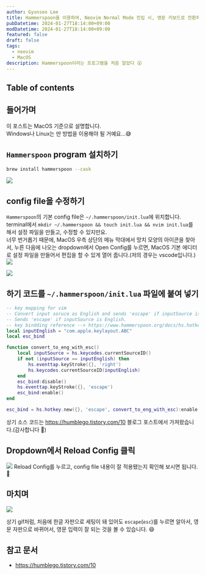```yaml
---
author: Gyunseo Lee
title: Hammerspoon을 이용하여, Neovim Normal Mode 진입 시, 영문 키보드로 전환하기
pubDatetime: 2024-01-27T18:14:00+09:00
modDatetime: 2024-01-27T18:14:00+09:00
featured: false
draft: false
tags:
  - neovim
  - MacOS
description: Hammerspoon이라는 프로그램을 처음 알았다 😮
---
```


## Table of contents

## 들어가며

이 포스트는 MacOS 기준으로 설명합니다.  
Windows나 Linux는 딴 방법을 이용해야 될 거예요...😅

## `Hammerspoon` program 설치하기

```zsh
brew install hammerspoon --cask
```

![](https://res.cloudinary.com/gyunseo-blog/image/upload/f_auto/v1706347258/image_cgvtys.png)

## config file을 수정하기

`Hammerspoon`의 기본 config file은 `~/.hammerspoon/init.lua`에 위치합니다.  
terminal에서 `mkdir ~/.hammerspoon && touch init.lua && nvim init.lua`를 해서 설정 파일을 만들고, 수정할 수 있지만요.  
너무 번거롭기 때문에, MacOS 우측 상단의 메뉴 막대에서 망치 모양의 아이콘을 찾아서, 누른 다음에 나오는 dropdown에서 Open Config를 누르면, MacOS 기본 에디터로 설정 파일을 만들어서 편집을 할 수 있게 열어 줍니다.(저의 경우는 vscode입니다.)
![](https://res.cloudinary.com/gyunseo-blog/image/upload/f_auto/v1706348415/image_ol1bkx.png)

![](https://res.cloudinary.com/gyunseo-blog/image/upload/f_auto/v1706348402/image_lpyoxj.png)

## 하기 코드를 `~/.hammerspoon/init.lua` 파일에 붙여 넣기

```lua
-- key mapping for vim
-- Convert input soruce as English and sends 'escape' if inputSource is not English.
-- Sends 'escape' if inputSource is English.
-- key bindding reference --> https://www.hammerspoon.org/docs/hs.hotkey.html
local inputEnglish = "com.apple.keylayout.ABC"
local esc_bind

function convert_to_eng_with_esc()
	local inputSource = hs.keycodes.currentSourceID()
	if not (inputSource == inputEnglish) then
		hs.eventtap.keyStroke({}, 'right')
		hs.keycodes.currentSourceID(inputEnglish)
	end
	esc_bind:disable()
	hs.eventtap.keyStroke({}, 'escape')
	esc_bind:enable()
end

esc_bind = hs.hotkey.new({}, 'escape', convert_to_eng_with_esc):enable()
```

상기 소스 코드는 <https://humblego.tistory.com/10> 블로그 포스트에서 가져왔습니다.(감사합니다 🙏)

## Dropdown에서 Reload Config 클릭

![](https://res.cloudinary.com/gyunseo-blog/image/upload/f_auto/v1706348402/image_lpyoxj.png)
Reload Config를 누르고, config file 내용이 잘 적용됐는지 확인해 보시면 됩니다. 🙂

## 마치며

![](https://res.cloudinary.com/gyunseo-blog/image/upload/f_auto/v1706350178/screen_record_xvdwnq.gif)

상기 gif처럼, 처음에 한글 자판으로 세팅이 돼 있어도 `escape`(`esc`)를 누르면 알아서, 영문 자판으로 바뀌어서, 영문 입력이 잘 되는 것을 볼 수 있습니다. 😄

## 참고 문서

- <https://humblego.tistory.com/10>
